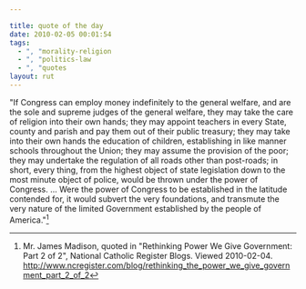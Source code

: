 ```yaml
---

title: quote of the day
date: 2010-02-05 00:01:54
tags:
  - ", "morality-religion
  - ", "politics-law
  - ", "quotes
layout: rut
---
```


"If Congress can employ money indefinitely to the general welfare, and are the sole and supreme judges of the general welfare, they may take the care of religion into their own hands; they may appoint teachers in every State, county and parish and pay them out of their public treasury; they may take into their own hands the education of children, establishing in like manner schools throughout the Union; they may assume the provision of the poor; they may undertake the regulation of all roads other than post-roads; in short, every thing, from the highest object of state legislation down to the most minute object of police, would be thrown under the power of Congress. ... Were the power of Congress to be established in the latitude contended for, it would subvert the very foundations, and transmute the very nature of the limited Government established by the people of America."[^2010020401]

[^2010020401]: Mr. James Madison, quoted in "Rethinking Power We Give Government: Part 2 of 2", National Catholic Register Blogs.  Viewed 2010-02-04. <http://www.ncregister.com/blog/rethinking_the_power_we_give_government_part_2_of_2>

